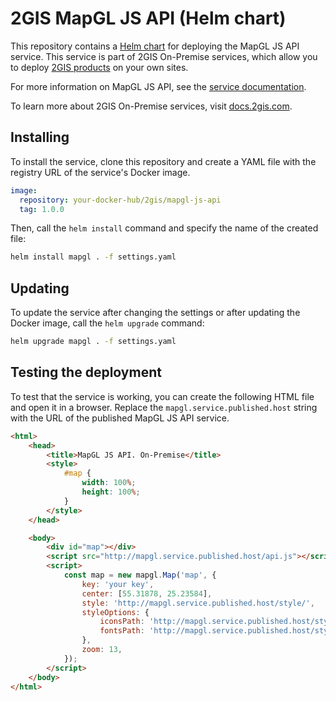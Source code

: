 # 2GIS MapGL JS API (Helm chart)

This repository contains a [Helm chart](https://helm.sh/docs/topics/charts/) for deploying the MapGL JS API service. This service is part of 2GIS On-Premise services, which allow you to deploy [2GIS products](https://dev.2gis.com/) on your own sites.

For more information on MapGL JS API, see the [service documentation](https://docs.2gis.com/en/on-premise/map).

To learn more about 2GIS On-Premise services, visit [docs.2gis.com](https://docs.2gis.com/en/on-premise/overview).

## Installing

To install the service, clone this repository and create a YAML file with the registry URL of the service's Docker image.

```yaml
image:
  repository: your-docker-hub/2gis/mapgl-js-api
  tag: 1.0.0
```

Then, call the `helm install` command and specify the name of the created file:

```bash
helm install mapgl . -f settings.yaml
```

## Updating

To update the service after changing the settings or after updating the Docker image, call the `helm upgrade` command:

```bash
helm upgrade mapgl . -f settings.yaml
```

## Testing the deployment

To test that the service is working, you can create the following HTML file and open it in a browser. Replace the `mapgl.service.published.host` string with the URL of the published MapGL JS API service.

```html
<html>
    <head>
        <title>MapGL JS API. On-Premise</title>
        <style>
            #map {
                width: 100%;
                height: 100%;
            }
        </style>
    </head>

    <body>
        <div id="map"></div>
        <script src="http://mapgl.service.published.host/api.js"></script>
        <script>
            const map = new mapgl.Map('map', {
                key: 'your key',
                center: [55.31878, 25.23584],
                style: 'http://mapgl.service.published.host/style/',
                styleOptions: {
                    iconsPath: 'http://mapgl.service.published.host/style/images/',
                    fontsPath: 'http://mapgl.service.published.host/style/fonts/',
                },
                zoom: 13,
            });
        </script>
    </body>
</html>
```
